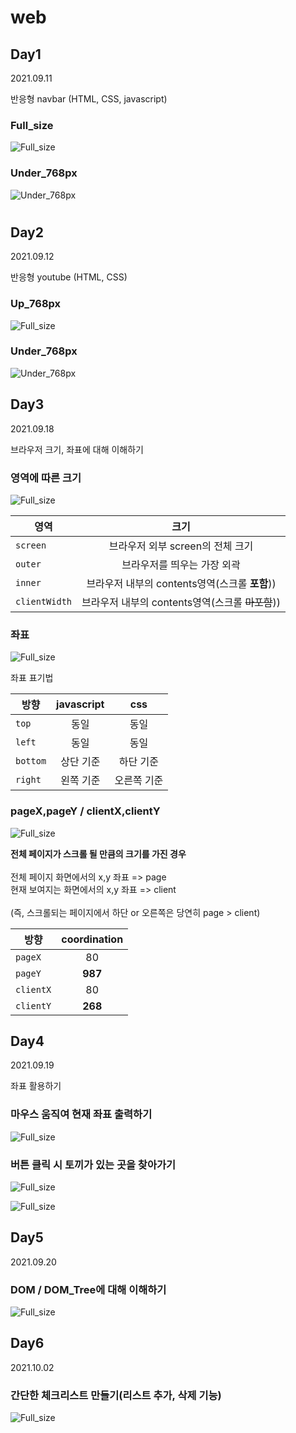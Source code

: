 # web

## Day1

2021.09.11

반응형 navbar (HTML, CSS, javascript)

### Full_size

![Full_size](navbar/capture/full_size.JPG)

### Under_768px

![Under_768px](navbar/capture/under_768px.JPG)

#

## Day2

2021.09.12

반응형 youtube (HTML, CSS)

### Up_768px

![Full_size](youtube/capture/Up_768px.JPG)

### Under_768px

![Under_768px](youtube/capture/Under_768px.JPG)

## Day3

2021.09.18

브라우저 크기, 좌표에 대해 이해하기

### 영역에 따른 크기

![Full_size](DreamCoding/capture/Window_size.JPG)

| 영역          |                       크기                       |
| ------------- | :----------------------------------------------: |
| `screen`      |         브라우저 외부 screen의 전체 크기         |
| `outer`       |           브라우저를 띄우는 가장 외곽            |
| `inner`       |  브라우저 내부의 contents영역(스크롤 **포함**))  |
| `clientWidth` | 브라우저 내부의 contents영역(스크롤 ~~마포함~~)) |

### 좌표

![Full_size](DreamCoding/capture/right_bottom_기준.JPG)

좌표 표기법

| 방향     | javascript |     css     |
| -------- | :--------: | :---------: |
| `top`    |    동일    |    동일     |
| `left`   |    동일    |    동일     |
| `bottom` | 상단 기준  |  하단 기준  |
| `right`  | 왼쪽 기준  | 오른쪽 기준 |

### pageX,pageY / clientX,clientY

![Full_size](DreamCoding/capture/coordinations.JPG "스크롤 되는 페이지")

**전체 페이지가 스크롤 될 만큼의 크기를 가진 경우**<br/><br/>
전체 페이지 화면에서의 x,y 좌표 => page<br/>
현재 보여지는 화면에서의 x,y 좌표 => client<br/><br/>
(즉, 스크롤되는 페이지에서 하단 or 오른쪽은 당연히 page > client)<br/>

| 방향      | coordination |
| --------- | :----------: |
| `pageX`   |      80      |
| `pageY`   |   **987**    |
| `clientX` |      80      |
| `clientY` |   **268**    |

## Day4

2021.09.19

좌표 활용하기

### 마우스 움직여 현재 좌표 출력하기

![Full_size](DreamCoding/capture/mousemove.JPG)

### 버튼 클릭 시 토끼가 있는 곳을 찾아가기

![Full_size](DreamCoding/capture/findRabbit.JPG)

![Full_size](DreamCoding/capture/findRabbit2.JPG)

## Day5

2021.09.20

### DOM / DOM_Tree에 대해 이해하기

![Full_size](DreamCoding/capture/DOM_Nodes.JPG)

## Day6

2021.10.02

### 간단한 체크리스트 만들기(리스트 추가, 삭제 기능)

![Full_size](DreamCoding/capture/checkList.JPG)

